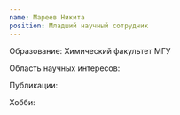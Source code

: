 ```yaml
---
name: Мареев Никита
position: Младший научный сотрудник
---
```


Образование: Химический факультет МГУ

Область научных интересов: 

Публикации:

Хобби: 